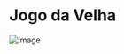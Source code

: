 # Jogo da Velha

![image](https://user-images.githubusercontent.com/87916521/165397933-bcdb0869-38c4-410b-88e0-2567df8d3649.png)



